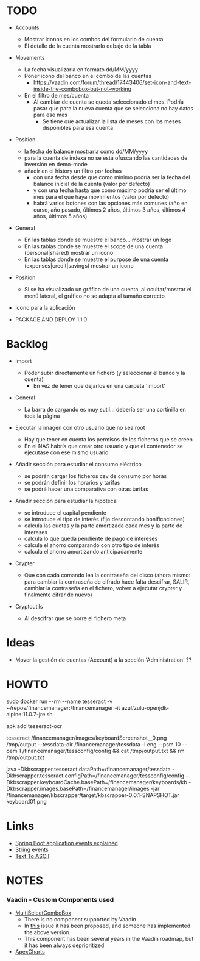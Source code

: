 # TODO

- Accounts
  - Mostrar iconos en los combos del formulario de cuenta
  - El detalle de la cuenta mostrarlo debajo de la tabla

- Movements
  - La fecha visualizarla en formato dd/MM/yyyy
  - Poner icono del banco en el combo de las cuentas
    - https://vaadin.com/forum/thread/17443406/set-icon-and-text-inside-the-combobox-but-not-working
  - En el filtro de mes/cuenta
    - Al cambiar de cuenta se queda seleccionado el mes. Podría pasar que para la nueva cuenta que se selecciona no hay datos para ese mes
      - Se tiene que actualizar la lista de meses con los meses disponibles para esa cuenta

- Position
  - la fecha de balance mostrarla como dd/MM/yyyy
  - para la cuenta de indexa no se está ofuscando las cantidades de inversión en demo-mode
  - añadir en el history un filtro por fechas
    - con una fecha desde que como mínimo podría ser la fecha del balance inicial de la cuenta (valor por defecto)
    - y con una fecha hasta que como máximo podría ser el último mes para el que haya movimientos (valor por defecto)
    - habrá varios botones con las opciones más comunes (año en curso, año pasado, últimos 2 años, últimos 3 años, últimos 4 años, últimos 5 años)

- General
  - En las tablas donde se muestre el banco... mostrar un logo
  - En las tablas donde se muestre el scope de una cuenta (personal|shared) mostrar un icono
  - En las tablas donde se muestre el purpose de una cuenta (expenses|credit|savings) mostrar un icono

- Position
  - Si se ha visualizado un gráfico de una cuenta, al ocultar/mostrar el menú lateral, el gráfico no se adapta al tamaño correcto

- Icono para la aplicación

- PACKAGE AND DEPLOY 1.1.0

# Backlog

- Import
  - Poder subir directamente un fichero (y seleccionar el banco y la cuenta)
    - En vez de tener que dejarlos en una carpeta 'import'

- General
  - La barra de cargando es muy sutil... debería ser una cortinilla en toda la página

- Ejecutar la imagen con otro usuario que no sea root
  - Hay que tener en cuenta los permisos de los ficheros que se creen
  - En el NAS habría que crear otro usuario y que el contenedor se ejecutase con ese mismo usuario

- Añadir sección para estudiar el consumo eléctrico
  - se podrán cargar los ficheros csv de consumo por horas
  - se podrán definir los horarios y tarifas
  - se podrá hacer una comparativa con otras tarifas

- Añadir sección para estudiar la hipoteca
  - se introduce el capital pendiente
  - se introduce el tipo de interés (fijo descontando bonificaciones)
  - calcula las cuotas y la parte amortizada cada mes y la parte de intereses
  - calcula lo que queda pendiente de pago de intereses
  - calcula el ahorro comparando con otro tipo de interés
  - calcula el ahorro amortizando anticipadamente

- Crypter
  - Que con cada comando lea la contraseña del disco (ahora mismo: para cambiar la contraseña de cifrado hace falta descifrar, SALIR, cambiar la contraseña en el fichero, volver a ejecutar crypter y finalmente cifrar de nuevo)

- Cryptoutils
  - Al descifrar que se borre el fichero meta

# Ideas

- Mover la gestión de cuentas (Account) a la sección 'Administration' ??

# HOWTO

sudo docker run --rm --name tesseract -v ~/repos/financemanager:/financemanager -it azul/zulu-openjdk-alpine:11.0.7-jre sh

apk add tesseract-ocr

tesseract /financemanager/images/keyboardScreenshot__0.png /tmp/output --tessdata-dir /financemanager/tessdata -l eng --psm 10 --oem 1 /financemanager/tessconfig/config && cat /tmp/output.txt && rm /tmp/output.txt

java -Dkbscrapper.tesseract.dataPath=/financemanager/tessdata -Dkbscrapper.tesseract.configPath=/financemanager/tessconfig/config -Dkbscrapper.keyboardCache.basePath=/financemanager/keyboards/kb -Dkbscrapper.images.basePath=/financemanager/images -jar /financemanager/kbscrapper/target/kbscrapper-0.0.1-SNAPSHOT.jar keyboard01.png

# Links

- [Spring Boot application events explained](https://reflectoring.io/spring-boot-application-events-explained/)
- [String events](https://www.baeldung.com/spring-events)
- [Text To ASCII](https://patorjk.com/software/taag/#p=display&f=Big&t=Finance%20Manager%20App)

# NOTES

### Vaadin - Custom Components used

- [MultiSelectComboBox](https://vaadin.com/directory/component/multiselect-combo-box)
  - There is no component supported by Vaadin
  - In [this](https://github.com/vaadin/web-components/issues/1388) issue it has been proposed, and someone has implemented the above version
  - This component has been several years in the Vaadin roadmap, but it has been always deprioritized
- [ApexCharts](https://vaadin.com/directory/component/apexchartsjs)
